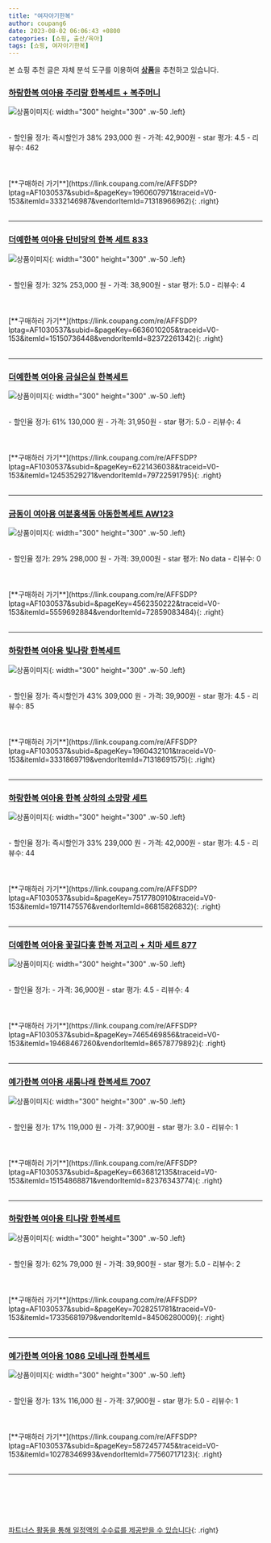 ```yaml
---
title: "여자아기한복"
author: coupang6
date: 2023-08-02 06:06:43 +0800
categories: [쇼핑, 출산/육아]
tags: [쇼핑, 여자아기한복]
---
```


본 쇼핑 추천 글은 자체 분석 도구를 이용하여 [**상품**](https://link.coupang.com/a/bao1ui)을 추천하고 있습니다.

### [하랑한복 여아용 주리랑 한복세트 + 복주머니](https://link.coupang.com/re/AFFSDP?lptag=AF1030537&subid=&pageKey=1960607971&traceid=V0-153&itemId=3332146987&vendorItemId=71318966962)

![상품이미지](https://thumbnail8.coupangcdn.com/thumbnails/remote/230x230ex/image/retail/images/1941454152346282-7e8d9008-6701-4aa5-8007-88ec0a0b84f9.png){: width="300" height="300" .w-50 .left}


<br>
- 할인율 정가: 즉시할인가 38%  293,000   원
- 가격: 42,900원
- star 평가: 4.5
- 리뷰수: 462
<br>
<br>
<br>
<br>
[**구매하러 가기**](https://link.coupang.com/re/AFFSDP?lptag=AF1030537&subid=&pageKey=1960607971&traceid=V0-153&itemId=3332146987&vendorItemId=71318966962){: .right}
<br>
<br>

---

### [더예한복 여아용 단비당의 한복 세트 833](https://link.coupang.com/re/AFFSDP?lptag=AF1030537&subid=&pageKey=6636010205&traceid=V0-153&itemId=15150736448&vendorItemId=82372261342)

![상품이미지](https://thumbnail9.coupangcdn.com/thumbnails/remote/230x230ex/image/rs_quotation_api/tamyvku8/e8796723fcff4f90b2286423cafba108.jpg){: width="300" height="300" .w-50 .left}


<br>
- 할인율 정가: 32%  253,000   원
- 가격: 38,900원
- star 평가: 5.0
- 리뷰수: 4
<br>
<br>
<br>
<br>
[**구매하러 가기**](https://link.coupang.com/re/AFFSDP?lptag=AF1030537&subid=&pageKey=6636010205&traceid=V0-153&itemId=15150736448&vendorItemId=82372261342){: .right}
<br>
<br>

---

### [더예한복 여아용 금실은실 한복세트](https://link.coupang.com/re/AFFSDP?lptag=AF1030537&subid=&pageKey=6221436038&traceid=V0-153&itemId=12453529271&vendorItemId=79722591795)

![상품이미지](https://thumbnail9.coupangcdn.com/thumbnails/remote/230x230ex/image/rs_quotation_api/cjlpdahx/ecd76b7650f44552902fe06469ca5869.jpg){: width="300" height="300" .w-50 .left}


<br>
- 할인율 정가: 61%  130,000   원
- 가격: 31,950원
- star 평가: 5.0
- 리뷰수: 4
<br>
<br>
<br>
<br>
[**구매하러 가기**](https://link.coupang.com/re/AFFSDP?lptag=AF1030537&subid=&pageKey=6221436038&traceid=V0-153&itemId=12453529271&vendorItemId=79722591795){: .right}
<br>
<br>

---

### [금동이 여아용 여분홍색동 아동한복세트 AW123](https://link.coupang.com/re/AFFSDP?lptag=AF1030537&subid=&pageKey=4562350222&traceid=V0-153&itemId=5559692884&vendorItemId=72859083484)

![상품이미지](https://thumbnail6.coupangcdn.com/thumbnails/remote/230x230ex/image/retail/images/3221232857045250-269ce443-f586-45ef-97a1-0779a6551f8b.jpg){: width="300" height="300" .w-50 .left}


<br>
- 할인율 정가: 29%  298,000   원
- 가격: 39,000원
- star 평가: No data
- 리뷰수: 0
<br>
<br>
<br>
<br>
[**구매하러 가기**](https://link.coupang.com/re/AFFSDP?lptag=AF1030537&subid=&pageKey=4562350222&traceid=V0-153&itemId=5559692884&vendorItemId=72859083484){: .right}
<br>
<br>

---

### [하랑한복 여아용 빛나랑 한복세트](https://link.coupang.com/re/AFFSDP?lptag=AF1030537&subid=&pageKey=1960432101&traceid=V0-153&itemId=3331869719&vendorItemId=71318691575)

![상품이미지](https://thumbnail6.coupangcdn.com/thumbnails/remote/230x230ex/image/retail/images/314695395339406-7244fc3c-04d4-4f20-9faf-42d3c5722082.jpg){: width="300" height="300" .w-50 .left}


<br>
- 할인율 정가: 즉시할인가 43%  309,000   원
- 가격: 39,900원
- star 평가: 4.5
- 리뷰수: 85
<br>
<br>
<br>
<br>
[**구매하러 가기**](https://link.coupang.com/re/AFFSDP?lptag=AF1030537&subid=&pageKey=1960432101&traceid=V0-153&itemId=3331869719&vendorItemId=71318691575){: .right}
<br>
<br>

---

### [하랑한복 여아용 한복 상하의 소망랑 세트](https://link.coupang.com/re/AFFSDP?lptag=AF1030537&subid=&pageKey=7517780910&traceid=V0-153&itemId=19711475576&vendorItemId=86815826832)

![상품이미지](https://thumbnail10.coupangcdn.com/thumbnails/remote/230x230ex/image/rs_quotation_api/pvmqglbd/d5bb76416dc54d5a81e5f53d9947dc13.jpg){: width="300" height="300" .w-50 .left}


<br>
- 할인율 정가: 즉시할인가 33%  239,000   원
- 가격: 42,000원
- star 평가: 4.5
- 리뷰수: 44
<br>
<br>
<br>
<br>
[**구매하러 가기**](https://link.coupang.com/re/AFFSDP?lptag=AF1030537&subid=&pageKey=7517780910&traceid=V0-153&itemId=19711475576&vendorItemId=86815826832){: .right}
<br>
<br>

---

### [더예한복 여아용 꽃길다홍 한복 저고리 + 치마 세트 877](https://link.coupang.com/re/AFFSDP?lptag=AF1030537&subid=&pageKey=7465469856&traceid=V0-153&itemId=19468467260&vendorItemId=86578779892)

![상품이미지](https://thumbnail7.coupangcdn.com/thumbnails/remote/230x230ex/image/rs_quotation_api/mhpo2iwj/d461a103c692409884eed4b5ef71cb2a.jpg){: width="300" height="300" .w-50 .left}


<br>
- 할인율 정가: 
- 가격: 36,900원
- star 평가: 4.5
- 리뷰수: 4
<br>
<br>
<br>
<br>
[**구매하러 가기**](https://link.coupang.com/re/AFFSDP?lptag=AF1030537&subid=&pageKey=7465469856&traceid=V0-153&itemId=19468467260&vendorItemId=86578779892){: .right}
<br>
<br>

---

### [예가한복 여아용 새롬나래 한복세트 7007](https://link.coupang.com/re/AFFSDP?lptag=AF1030537&subid=&pageKey=6636812135&traceid=V0-153&itemId=15154868871&vendorItemId=82376343774)

![상품이미지](https://thumbnail10.coupangcdn.com/thumbnails/remote/230x230ex/image/rs_quotation_api/dela4kpa/83db75c39d2f4a6cbf15deff2f23f142.jpg){: width="300" height="300" .w-50 .left}


<br>
- 할인율 정가: 17%  119,000   원
- 가격: 37,900원
- star 평가: 3.0
- 리뷰수: 1
<br>
<br>
<br>
<br>
[**구매하러 가기**](https://link.coupang.com/re/AFFSDP?lptag=AF1030537&subid=&pageKey=6636812135&traceid=V0-153&itemId=15154868871&vendorItemId=82376343774){: .right}
<br>
<br>

---

### [하랑한복 여아용 티나랑 한복세트](https://link.coupang.com/re/AFFSDP?lptag=AF1030537&subid=&pageKey=7028251781&traceid=V0-153&itemId=17335681979&vendorItemId=84506280009)

![상품이미지](https://thumbnail10.coupangcdn.com/thumbnails/remote/230x230ex/image/rs_quotation_api/l8k0psq5/e0d33dc75776422388bf960765485b0f.jpg){: width="300" height="300" .w-50 .left}


<br>
- 할인율 정가: 62%  79,000   원
- 가격: 39,900원
- star 평가: 5.0
- 리뷰수: 2
<br>
<br>
<br>
<br>
[**구매하러 가기**](https://link.coupang.com/re/AFFSDP?lptag=AF1030537&subid=&pageKey=7028251781&traceid=V0-153&itemId=17335681979&vendorItemId=84506280009){: .right}
<br>
<br>

---

### [예가한복 여아용 1086 모네나래 한복세트](https://link.coupang.com/re/AFFSDP?lptag=AF1030537&subid=&pageKey=5872457745&traceid=V0-153&itemId=10278346993&vendorItemId=77560717123)

![상품이미지](https://thumbnail10.coupangcdn.com/thumbnails/remote/230x230ex/image/retail/images/10865754562585120-f7b28a9d-7168-4685-bd09-9f359048ae4d.jpg){: width="300" height="300" .w-50 .left}


<br>
- 할인율 정가: 13%  116,000   원
- 가격: 37,900원
- star 평가: 5.0
- 리뷰수: 1
<br>
<br>
<br>
<br>
[**구매하러 가기**](https://link.coupang.com/re/AFFSDP?lptag=AF1030537&subid=&pageKey=5872457745&traceid=V0-153&itemId=10278346993&vendorItemId=77560717123){: .right}
<br>
<br>

---
<br><br><br><br><br> [파트너스 활동을 통해 일정액의 수수료를 제공받을 수 있습니다](https://link.coupang.com/a/bao1ui){: .right}